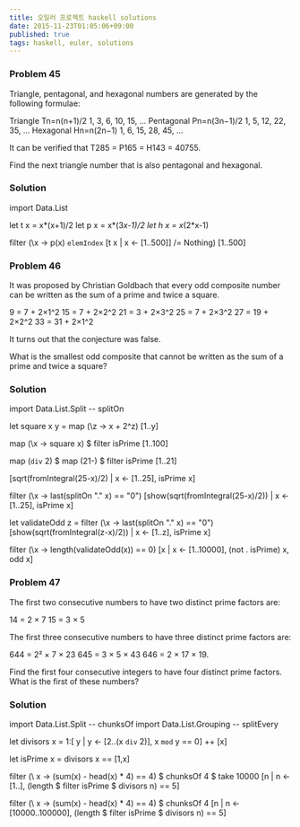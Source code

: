 ```yaml
---
title: 오일러 프로젝트 haskell solutions
date: 2015-11-23T01:05:06+09:00
published: true
tags: haskell, euler, solutions
---
```


### Problem 45

Triangle, pentagonal, and hexagonal numbers are generated by the following formulae:

Triangle	 	     Tn=n(n+1)/2	 	    1, 3, 6, 10, 15, ...
Pentagonal	 	 Pn=n(3n−1)/2	 	  1, 5, 12, 22, 35, ...
Hexagonal	 	  Hn=n(2n−1)	 	     1, 6, 15, 28, 45, ...

It can be verified that T285 = P165 = H143 = 40755.

Find the next triangle number that is also pentagonal and hexagonal.

### Solution

import Data.List

let t x = x*(x+1)/2
let p x = x*(3*x-1)/2
let h x = x*(2*x-1)

filter (\x -> p(x) `elemIndex` [t x | x <- [1..500]] /= Nothing) [1..500]



### Problem 46

It was proposed by Christian Goldbach that every odd composite number can be written as the sum of a prime and twice a square.

9 = 7 + 2×1^2
15 = 7 + 2×2^2
21 = 3 + 2×3^2
25 = 7 + 2×3^2
27 = 19 + 2×2^2
33 = 31 + 2×1^2

It turns out that the conjecture was false.

What is the smallest odd composite that cannot be written as the sum of a prime and twice a square?

### Solution

import Data.List.Split -- splitOn

let square x y = map (\z -> x + 2^z) [1..y]

map (\x -> square x) $ filter isPrime [1..100]

map (`div` 2) $ map (21-) $ filter isPrime [1..21]

 [sqrt(fromIntegral(25-x)/2) | x <- [1..25], isPrime x]

filter (\x -> last(splitOn "." x) == "0") [show(sqrt(fromIntegral(25-x)/2)) | x <- [1..25], isPrime x]

let validateOdd z = filter (\x -> last(splitOn "." x) == "0") [show(sqrt(fromIntegral(z-x)/2)) | x <- [1..z], isPrime x]

filter (\x -> length(validateOdd(x)) == 0) [x | x <- [1..10000], (not . isPrime) x, odd x]

### Problem 47

The first two consecutive numbers to have two distinct prime factors are:

14 = 2 × 7
15 = 3 × 5

The first three consecutive numbers to have three distinct prime factors are:

644 = 2² × 7 × 23
645 = 3 × 5 × 43
646 = 2 × 17 × 19.

Find the first four consecutive integers to have four distinct prime factors. What is the first of these numbers?

### Solution

import Data.List.Split -- chunksOf
import  Data.List.Grouping -- splitEvery

let divisors x = 1:[ y | y <- [2..(x `div` 2)], x `mod` y == 0] ++ [x]

let isPrime x = divisors x == [1,x]

filter (\ x -> (sum(x) - head(x) * 4) == 4) $ chunksOf 4 $ take 10000 [n | n <- [1..], (length $ filter isPrime $ divisors n) == 5]

filter (\ x -> (sum(x) - head(x) * 4) == 4) $ chunksOf 4 [n | n <- [10000..100000], (length $ filter isPrime $ divisors n) == 5]

